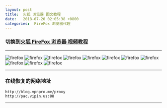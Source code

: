 ```yaml
---
layout: post
title:  火狐 浏览器 图文教程
date:   2018-07-20 02:05:38 +0800
categories:  FireFox 浏览器代理
---
```


### 切换到[火狐 FireFox 浏览器 **视频教程**](/2018/07/firefox/ "FireFox")

****

![firefox](http://f.vipin.us:88/images/firefox/firefox1.png "FireFox")
![firefox](http://f.vipin.us:88/images/firefox/firefox2.png "FireFox")
![firefox](http://f.vipin.us:88/images/firefox/firefox3.png "FireFox")
![firefox](http://f.vipin.us:88/images/firefox/firefox4.png "FireFox")
![firefox](http://f.vipin.us:88/images/firefox/firefox5.png "FireFox")
![firefox](http://f.vipin.us:88/images/firefox/firefox6.png "FireFox")
![firefox](http://f.vipin.us:88/images/firefox/firefox7.png "FireFox")
![firefox](http://f.vipin.us:88/images/firefox/firefox8.png "FireFox")
![firefox](http://f.vipin.us:88/images/firefox/firefox9.png "FireFox")
![firefox](http://f.vipin.us:88/images/firefox/firefox10.png "FireFox")
![firefox](http://f.vipin.us:88/images/firefox/firefox11.png "FireFox")

****

### 在线恢复的网络地址

```
http://blog.vpnpro.me/proxy
http://pac.vipin.us:88
```
****